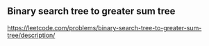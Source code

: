 ## Binary search tree to greater sum tree
https://leetcode.com/problems/binary-search-tree-to-greater-sum-tree/description/
